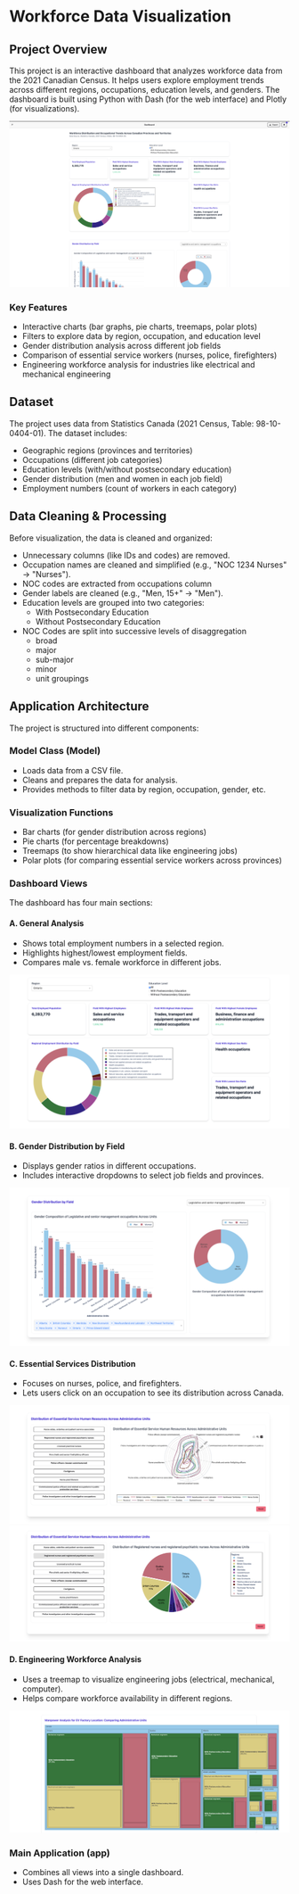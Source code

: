 # Workforce Data Visualization

## Project Overview
This project is an interactive dashboard that analyzes workforce data from the 2021 Canadian Census. It helps users explore employment trends across different regions, occupations, education levels, and genders. The dashboard is built using Python with Dash (for the web interface) and Plotly (for visualizations).

<img src="Docs/images/1.png">

### Key Features

- Interactive charts (bar graphs, pie charts, treemaps, polar plots)
- Filters to explore data by region, occupation, and education level
- Gender distribution analysis across different job fields
- Comparison of essential service workers (nurses, police, firefighters)
- Engineering workforce analysis for industries like electrical and mechanical engineering

## Dataset
The project uses data from Statistics Canada (2021 Census, Table: 98-10-0404-01). The dataset includes:
- Geographic regions (provinces and territories)
- Occupations (different job categories)
- Education levels (with/without postsecondary education)
- Gender distribution (men and women in each job field)
- Employment numbers (count of workers in each category)


## Data Cleaning & Processing
Before visualization, the data is cleaned and organized:
- Unnecessary columns (like IDs and codes) are removed.
- Occupation names are cleaned and simplified (e.g., "NOC 1234 Nurses" → "Nurses").
- NOC codes are extracted from occupations column
- Gender labels are cleaned (e.g., "Men, 15+" → "Men").
- Education levels are grouped into two categories:
    - With Postsecondary Education
    - Without Postsecondary Education
- NOC Codes are split into successive levels of disaggregation
    - broad
    - major
    - sub-major
    - minor
    - unit groupings

## Application Architecture
The project is structured into different components:

###  Model Class (Model)
- Loads data from a CSV file.
- Cleans and prepares the data for analysis.
- Provides methods to filter data by region, occupation, gender, etc.

### Visualization Functions
- Bar charts (for gender distribution across regions)
- Pie charts (for percentage breakdowns)
- Treemaps (to show hierarchical data like engineering jobs)
- Polar plots (for comparing essential service workers across provinces)

### Dashboard Views
The dashboard has four main sections:

#### A. General Analysis
- Shows total employment numbers in a selected region.
- Highlights highest/lowest employment fields.
- Compares male vs. female workforce in different jobs.
<img src="Docs/images/2.png">

#### B. Gender Distribution by Field
- Displays gender ratios in different occupations.
- Includes interactive dropdowns to select job fields and provinces.
<img src="Docs/images/3.png">

#### C. Essential Services Distribution
- Focuses on nurses, police, and firefighters.
- Lets users click on an occupation to see its distribution across Canada.
<img src="Docs/images/4.png">
<img src="Docs/images/5.png">

#### D. Engineering Workforce Analysis
- Uses a treemap to visualize engineering jobs (electrical, mechanical, computer).
- Helps compare workforce availability in different regions.
<img src="Docs/images/6.png">

### Main Application (app)
- Combines all views into a single dashboard.
- Uses Dash for the web interface.

